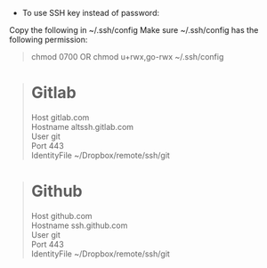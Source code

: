 * To use SSH key instead of password:

Copy the following in ~/.ssh/config
Make sure ~/.ssh/config has the following permission:
> chmod 0700
OR
> chmod u+rwx,go-rwx ~/.ssh/config

> # Gitlab
> Host gitlab.com  
>   Hostname altssh.gitlab.com  
>   User git  
>   Port 443  
>   IdentityFile ~/Dropbox/remote/ssh/git

> # Github
> Host github.com  
>   Hostname ssh.github.com  
>   User git  
>   Port 443  
>   IdentityFile ~/Dropbox/remote/ssh/git
